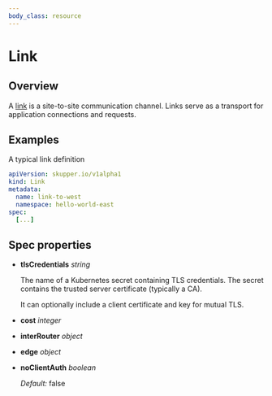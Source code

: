 ```yaml
---
body_class: resource
---
```


# Link

<section>

## Overview

A [link][link] is a site-to-site communication channel. Links
serve as a transport for application connections and requests.

[link]: concepts.html#link


</section>

<section>

## Examples

A typical link definition

~~~ yaml
apiVersion: skupper.io/v1alpha1
kind: Link
metadata:
  name: link-to-west
  namespace: hello-world-east
spec:
  [...]
~~~
</section>

<section>

## Spec properties

- **tlsCredentials** _string_

  The name of a Kubernetes secret containing TLS
  credentials. The secret contains the trusted server
  certificate (typically a CA).
  
  It can optionally include a client certificate and key for
  mutual TLS.
  

- **cost** _integer_

- **interRouter** _object_

- **edge** _object_

- **noClientAuth** _boolean_

  _Default:_ false

</section>
